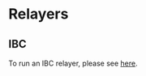 # Relayers

## IBC

To run an IBC relayer, please see [here](https://github.com/Sifchain/sifchain-validators/tree/master/docs/relayers/ibc.md).

